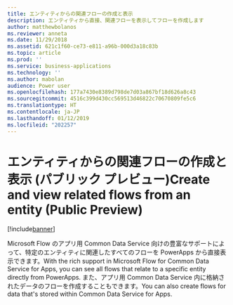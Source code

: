 ```yaml
---
title: エンティティからの関連フローの作成と表示
description: エンティティから直接、関連フローを表示してフローを作成します
author: matthewbolanos
ms.reviewer: anneta
ms.date: 11/29/2018
ms.assetid: 621c1f60-ce73-e811-a96b-000d3a18c83b
ms.topic: article
ms.prod: ''
ms.service: business-applications
ms.technology: ''
ms.author: mabolan
audience: Power user
ms.openlocfilehash: 177a7430e8389d798de7d03a867bf18d626a8c43
ms.sourcegitcommit: 4516c399d430cc569513d46822c70670809fe5c6
ms.translationtype: HT
ms.contentlocale: ja-JP
ms.lasthandoff: 01/12/2019
ms.locfileid: "202257"
---
```

# <a name="create-and-view-related-flows-from-an-entity-public-preview"></a><span data-ttu-id="645a5-103">エンティティからの関連フローの作成と表示 (パブリック プレビュー)</span><span class="sxs-lookup"><span data-stu-id="645a5-103">Create and view related flows from an entity (Public Preview)</span></span>


[!include[banner](../../includes/banner.md)]

<span data-ttu-id="645a5-104">Microsoft Flow のアプリ用 Common Data Service 向けの豊富なサポートによって、特定のエンティティに関連したすべてのフローを PowerApps から直接表示できます。</span><span class="sxs-lookup"><span data-stu-id="645a5-104">With the rich support in Microsoft Flow for Common Data Service for Apps, you can see all flows that relate to a specific entity directly from PowerApps.</span></span> <span data-ttu-id="645a5-105">また、アプリ用 Common Data Service 内に格納されたデータのフローを作成することもできます。</span><span class="sxs-lookup"><span data-stu-id="645a5-105">You can also create flows for data that's stored within Common Data Service for Apps.</span></span>
